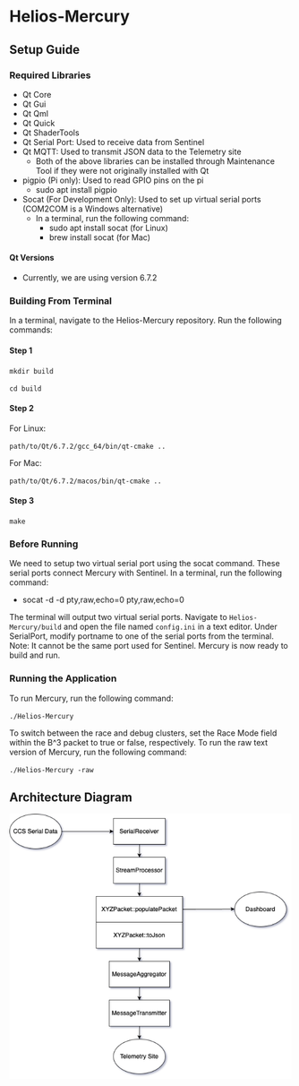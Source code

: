 # Helios-Mercury

## Setup Guide

### Required Libraries
- Qt Core
- Qt Gui
- Qt Qml
- Qt Quick
- Qt ShaderTools
- Qt Serial Port: Used to receive data from Sentinel
- Qt MQTT: Used to transmit JSON data to the Telemetry site
    - Both of the above libraries can be installed through Maintenance Tool if they were not originally installed with Qt
- pigpio (Pi only): Used to read GPIO pins on the pi
    - sudo apt install pigpio
- Socat (For Development Only): Used to set up virtual serial ports (COM2COM is a Windows alternative)
    - In a terminal, run the following command:
        - sudo apt install socat (for Linux)
        - brew install socat (for Mac)

#### Qt Versions
- Currently, we are using version 6.7.2

### Building From Terminal
In a terminal, navigate to the Helios-Mercury repository. Run the following commands:

#### Step 1
`mkdir build`

`cd build`

#### Step 2
For Linux:

`path/to/Qt/6.7.2/gcc_64/bin/qt-cmake ..`

For Mac:

`path/to/Qt/6.7.2/macos/bin/qt-cmake ..`

#### Step 3
`make`

### Before Running
We need to setup two virtual serial port using the socat command. These serial ports connect 
Mercury with Sentinel. In a terminal, run the following command:
- socat -d -d pty,raw,echo=0 pty,raw,echo=0

The terminal will output two virtual serial ports. Navigate to `Helios-Mercury/build` and open
the file named `config.ini` in a text editor. Under SerialPort, modify portname to one of the
serial ports from the terminal. Note: It cannot be the same port used for Sentinel. Mercury is
now ready to build and run.

### Running the Application
To run Mercury, run the following command:

`./Helios-Mercury`

To switch between the race and debug clusters, set the Race Mode field within the B^3 packet to true or false, respectively.
To run the raw text version of Mercury, run the following command:

`./Helios-Mercury -raw`


## Architecture Diagram
![Diagram](MercuryArchitectureDiagram.png)